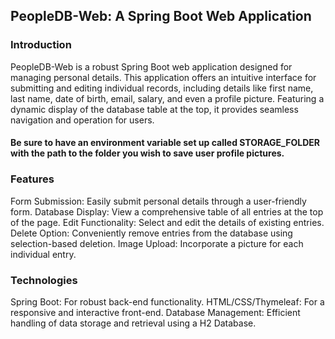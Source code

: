 ## PeopleDB-Web: A Spring Boot Web Application
### Introduction
PeopleDB-Web is a robust Spring Boot web application designed for managing personal details. This application offers an intuitive interface for submitting and editing individual records, including details like first name, last name, date of birth, email, salary, and even a profile picture. Featuring a dynamic display of the database table at the top, it provides seamless navigation and operation for users.

#### Be sure to have an environment variable set up called STORAGE_FOLDER with the path to the folder you wish to save user profile pictures.

### Features
Form Submission: Easily submit personal details through a user-friendly form.
Database Display: View a comprehensive table of all entries at the top of the page.
Edit Functionality: Select and edit the details of existing entries.
Delete Option: Conveniently remove entries from the database using selection-based deletion.
Image Upload: Incorporate a picture for each individual entry.

### Technologies
Spring Boot: For robust back-end functionality.
HTML/CSS/Thymeleaf: For a responsive and interactive front-end.
Database Management: Efficient handling of data storage and retrieval using a H2 Database.
